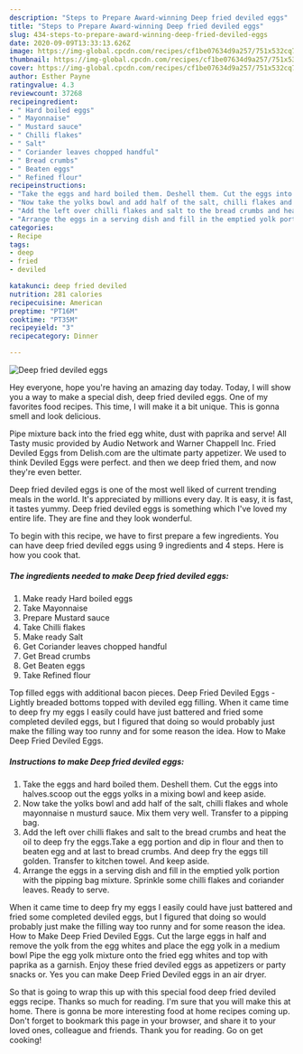 ```yaml
---
description: "Steps to Prepare Award-winning Deep fried deviled eggs"
title: "Steps to Prepare Award-winning Deep fried deviled eggs"
slug: 434-steps-to-prepare-award-winning-deep-fried-deviled-eggs
date: 2020-09-09T13:33:13.626Z
image: https://img-global.cpcdn.com/recipes/cf1be07634d9a257/751x532cq70/deep-fried-deviled-eggs-recipe-main-photo.jpg
thumbnail: https://img-global.cpcdn.com/recipes/cf1be07634d9a257/751x532cq70/deep-fried-deviled-eggs-recipe-main-photo.jpg
cover: https://img-global.cpcdn.com/recipes/cf1be07634d9a257/751x532cq70/deep-fried-deviled-eggs-recipe-main-photo.jpg
author: Esther Payne
ratingvalue: 4.3
reviewcount: 37268
recipeingredient:
- " Hard boiled eggs"
- " Mayonnaise"
- " Mustard sauce"
- " Chilli flakes"
- " Salt"
- " Coriander leaves chopped handful"
- " Bread crumbs"
- " Beaten eggs"
- " Refined flour"
recipeinstructions:
- "Take the eggs and hard boiled them. Deshell them. Cut the eggs into halves.scoop out the eggs yolks in a mixing bowl and keep aside."
- "Now take the yolks bowl and add half of the salt, chilli flakes and whole mayonnaise n musturd sauce. Mix them very well. Transfer to a pipping bag."
- "Add the left over chilli flakes and salt to the bread crumbs and heat the oil to deep fry the eggs.Take a egg portion and dip in flour and then to beaten egg and at last to bread crumbs. And deep fry the eggs till golden. Transfer to kitchen towel. And keep aside."
- "Arrange the eggs in a serving dish and fill in the emptied yolk portion with the pipping bag mixture. Sprinkle some chilli flakes and coriander leaves. Ready to serve."
categories:
- Recipe
tags:
- deep
- fried
- deviled

katakunci: deep fried deviled 
nutrition: 281 calories
recipecuisine: American
preptime: "PT16M"
cooktime: "PT35M"
recipeyield: "3"
recipecategory: Dinner

---
```



![Deep fried deviled eggs](https://img-global.cpcdn.com/recipes/cf1be07634d9a257/751x532cq70/deep-fried-deviled-eggs-recipe-main-photo.jpg)

Hey everyone, hope you're having an amazing day today. Today, I will show you a way to make a special dish, deep fried deviled eggs. One of my favorites food recipes. This time, I will make it a bit unique. This is gonna smell and look delicious.

Pipe mixture back into the fried egg white, dust with paprika and serve! All Tasty music provided by Audio Network and Warner Chappell Inc. Fried Deviled Eggs from Delish.com are the ultimate party appetizer. We used to think Deviled Eggs were perfect. and then we deep fried them, and now they&#39;re even better.

Deep fried deviled eggs is one of the most well liked of current trending meals in the world. It's appreciated by millions every day. It is easy, it is fast, it tastes yummy. Deep fried deviled eggs is something which I've loved my entire life. They are fine and they look wonderful.


To begin with this recipe, we have to first prepare a few ingredients. You can have deep fried deviled eggs using 9 ingredients and 4 steps. Here is how you cook that.

<!--inarticleads1-->

##### The ingredients needed to make Deep fried deviled eggs:

1. Make ready  Hard boiled eggs
1. Take  Mayonnaise
1. Prepare  Mustard sauce
1. Take  Chilli flakes
1. Make ready  Salt
1. Get  Coriander leaves chopped handful
1. Get  Bread crumbs
1. Get  Beaten eggs
1. Take  Refined flour


Top filled eggs with additional bacon pieces. Deep Fried Deviled Eggs - Lightly breaded bottoms topped with deviled egg filling. When it came time to deep fry my eggs I easily could have just battered and fried some completed deviled eggs, but I figured that doing so would probably just make the filling way too runny and for some reason the idea. How to Make Deep Fried Deviled Eggs. 

<!--inarticleads2-->

##### Instructions to make Deep fried deviled eggs:

1. Take the eggs and hard boiled them. Deshell them. Cut the eggs into halves.scoop out the eggs yolks in a mixing bowl and keep aside.
1. Now take the yolks bowl and add half of the salt, chilli flakes and whole mayonnaise n musturd sauce. Mix them very well. Transfer to a pipping bag.
1. Add the left over chilli flakes and salt to the bread crumbs and heat the oil to deep fry the eggs.Take a egg portion and dip in flour and then to beaten egg and at last to bread crumbs. And deep fry the eggs till golden. Transfer to kitchen towel. And keep aside.
1. Arrange the eggs in a serving dish and fill in the emptied yolk portion with the pipping bag mixture. Sprinkle some chilli flakes and coriander leaves. Ready to serve.


When it came time to deep fry my eggs I easily could have just battered and fried some completed deviled eggs, but I figured that doing so would probably just make the filling way too runny and for some reason the idea. How to Make Deep Fried Deviled Eggs. Cut the large eggs in half and remove the yolk from the egg whites and place the egg yolk in a medium bowl Pipe the egg yolk mixture onto the fried egg whites and top with paprika as a garnish. Enjoy these fried deviled eggs as appetizers or party snacks or. Yes you can make Deep Fried Deviled eggs in an air dryer. 

So that is going to wrap this up with this special food deep fried deviled eggs recipe. Thanks so much for reading. I'm sure that you will make this at home. There is gonna be more interesting food at home recipes coming up. Don't forget to bookmark this page in your browser, and share it to your loved ones, colleague and friends. Thank you for reading. Go on get cooking!
